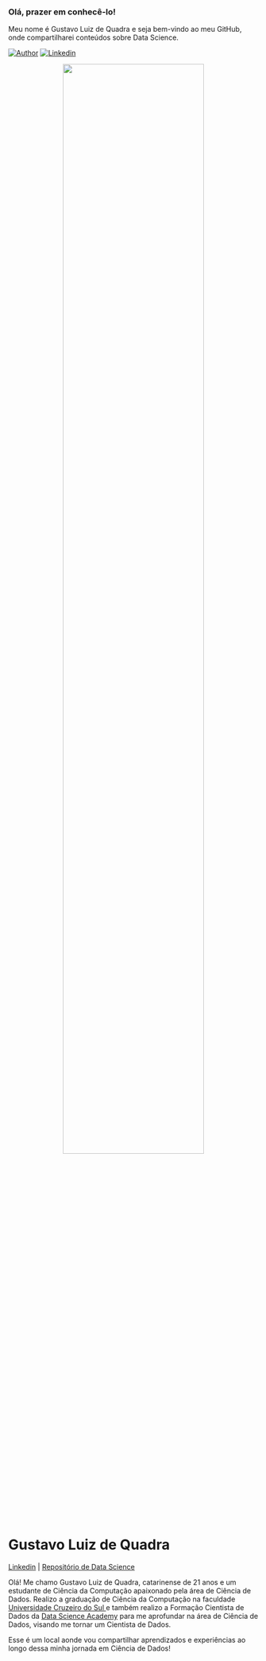 ### Olá, prazer em conhecê-lo! 

Meu nome é Gustavo Luiz de Quadra e seja bem-vindo ao meu GitHub, onde compartilharei conteúdos sobre Data Science.

[![Author](https://img.shields.io/badge/Author-gustavolq-red.svg)](https://github.com/gustavolq)
[![Linkedin](https://img.shields.io/badge/Linkedin-gustavoquadra-red.svg)](https://linkedin.com/in/gustavoquadra)

<p align="center">
  <img src="https://itchronicles.com/wp-content/uploads/2020/08/big-data-analysis.jpg" width = 75%>
</p>

# Gustavo Luiz de Quadra

[Linkedin](https://www.linkedin.com/in/gustavoquadra/) | [Repositório de Data Science](https://github.com/gustavolq/DataScience)

Olá! Me chamo Gustavo Luiz de Quadra, catarinense de 21 anos e um estudante de Ciência da Computação apaixonado pela área de Ciência de Dados. Realizo a graduação de Ciência da Computação na faculdade [Universidade Cruzeiro do Sul ](https://www.cruzeirodosul.edu.br/) e também realizo a Formação Cientista de Dados da [Data Science Academy](https://www.datascienceacademy.com.br/) para me aprofundar na área de Ciência de Dados, visando me tornar um Cientista de Dados.

Esse é um local aonde vou compartilhar aprendizados e experiências ao longo dessa minha jornada em Ciência de Dados!

<!--
**gustavolq/gustavolq** is a ✨ _special_ ✨ repository because its `README.md` (this file) appears on your GitHub profile.

Here are some ideas to get you started:

- 🔭 I’m currently working on ...
- 🌱 I’m currently learning ...
- 👯 I’m looking to collaborate on ...
- 🤔 I’m looking for help with ...
- 💬 Ask me about ...
- 📫 How to reach me: ...
- 😄 Pronouns: ...
- ⚡ Fun fact: ...
-->
